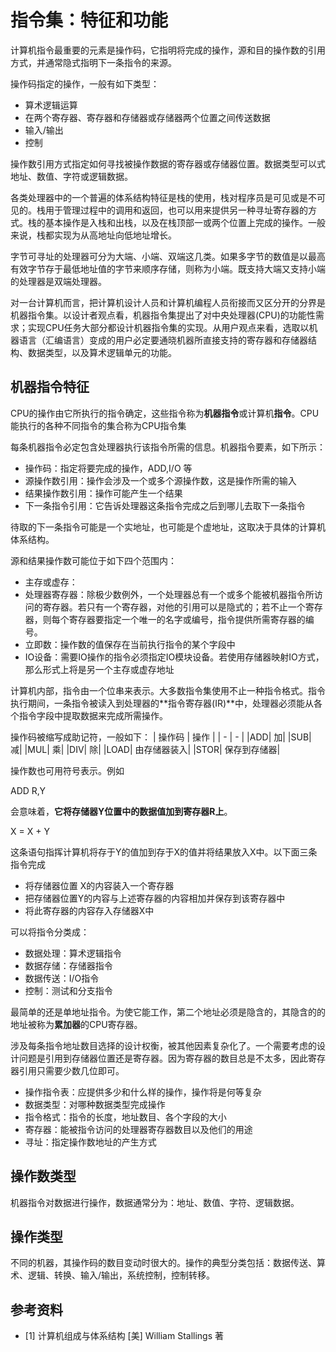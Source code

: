 # 指令集：特征和功能

计算机指令最重要的元素是操作码，它指明将完成的操作，源和目的操作数的引用方式，并通常隐式指明下一条指令的来源。

操作码指定的操作，一般有如下类型：

- 算术逻辑运算
- 在两个寄存器、寄存器和存储器或存储器两个位置之间传送数据
- 输入/输出
- 控制

操作数引用方式指定如何寻找被操作数据的寄存器或存储器位置。数据类型可以式地址、数值、字符或逻辑数据。

各类处理器中的一个普遍的体系结构特征是栈的使用，栈对程序员是可见或是不可见的。栈用于管理过程中的调用和返回，也可以用来提供另一种寻址寄存器的方式。栈的基本操作是入栈和出栈，以及在栈顶部一或两个位置上完成的操作。一般来说，栈都实现为从高地址向低地址增长。

字节可寻址的处理器可分为大端、小端、双端这几类。如果多字节的数值是以最高有效字节存于最低地址值的字节来顺序存储，则称为小端。既支持大端又支持小端的处理器是双端处理器。

对一台计算机而言，把计算机设计人员和计算机编程人员衔接而又区分开的分界是机器指令集。以设计者观点看，机器指令集提出了对中央处理器(CPU)的功能性需求；实现CPU任务大部分都设计机器指令集的实现。从用户观点来看，选取以机器语言（汇编语言）变成的用户必定要通晓机器所直接支持的寄存器和存储器结构、数据类型，以及算术逻辑单元的功能。

## 机器指令特征

CPU的操作由它所执行的指令确定，这些指令称为**机器指令**或计算机**指令**。CPU能执行的各种不同指令的集合称为CPU指令集

每条机器指令必定包含处理器执行该指令所需的信息。机器指令要素，如下所示：

- 操作码：指定将要完成的操作，ADD,I/O 等
- 源操作数引用：操作会涉及一个或多个源操作数，这是操作所需的输入
- 结果操作数引用：操作可能产生一个结果
- 下一条指令引用：它告诉处理器这条指令完成之后到哪儿去取下一条指令

待取的下一条指令可能是一个实地址，也可能是个虚地址，这取决于具体的计算机体系结构。

源和结果操作数可能位于如下四个范围内：

- 主存或虚存：
- 处理器寄存器：除极少数例外，一个处理器总有一个或多个能被机器指令所访问的寄存器。若只有一个寄存器，对他的引用可以是隐式的；若不止一个寄存器，则每个寄存器要指定一个唯一的名字或编号，指令提供所需寄存器的编号。
- 立即数：操作数的值保存在当前执行指令的某个字段中
- IO设备：需要IO操作的指令必须指定IO模块设备。若使用存储器映射IO方式，那么形式上将是另一个主存或虚存地址


计算机内部，指令由一个位串来表示。大多数指令集使用不止一种指令格式。指令执行期间，一条指令被读入到处理器的**指令寄存器(IR)**中，处理器必须能从各个指令字段中提取数据来完成所需操作。

操作码被缩写成助记符，一般如下：
| 操作码 | 操作 |
| - | - |
|ADD| 加|
|SUB| 减|
|MUL| 乘|
|DIV| 除|
|LOAD| 由存储器装入|
|STOR| 保存到存储器|

操作数也可用符号表示。例如

ADD R,Y

会意味着，**它将存储器Y位置中的数据值加到寄存器R上**。

X = X + Y

这条语句指挥计算机将存于Y的值加到存于X的值并将结果放入X中。以下面三条指令完成

- 将存储器位置 X的内容装入一个寄存器
- 把存储器位置Y的内容与上述寄存器的内容相加并保存到该寄存器中
- 将此寄存器的内容存入存储器X中

可以将指令分类成：

- 数据处理：算术逻辑指令
- 数据存储：存储器指令
- 数据传送：I/O指令
- 控制：测试和分支指令

最简单的还是单地址指令。为使它能工作，第二个地址必须是隐含的，其隐含的的地址被称为**累加器**的CPU寄存器。

涉及每条指令地址数目选择的设计权衡，被其他因素复杂化了。一个需要考虑的设计问题是引用到存储器位置还是寄存器。因为寄存器的数目总是不太多，因此寄存器引用只需要少数几位即可。

- 操作指令表：应提供多少和什么样的操作，操作将是何等复杂
- 数据类型：对哪种数据类型完成操作
- 指令格式：指令的长度，地址数目、各个字段的大小
- 寄存器：能被指令访问的处理器寄存器数目以及他们的用途
- 寻址：指定操作数地址的产生方式

## 操作数类型

机器指令对数据进行操作，数据通常分为：地址、数值、字符、逻辑数据。

## 操作类型

不同的机器，其操作码的数目变动时很大的。操作的典型分类包括：数据传送、算术、逻辑、转换、输入/输出，系统控制，控制转移。

## 参考资料

- [1] 计算机组成与体系结构 [美] William Stallings 著
